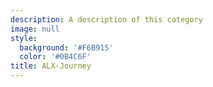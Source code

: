 ```yaml
---
description: A description of this category
image: null
style:
  background: '#F6B915'
  color: '#0B4C6F'
title: ALX-Journey
---
```

